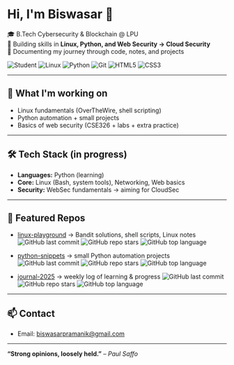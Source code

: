 # Hi, I'm Biswasar 👋  

🎓 B.Tech Cybersecurity & Blockchain @ LPU  
🔐 Building skills in **Linux, Python, and Web Security → Cloud Security**  
📂 Documenting my journey through code, notes, and projects  

![Student](https://img.shields.io/badge/Student-Cybersecurity%20@LPU-blue?style=flat)
![Linux](https://img.shields.io/badge/Linux-FCC624?style=flat&logo=linux&logoColor=black)
![Python](https://img.shields.io/badge/Python-3776AB?style=flat&logo=python&logoColor=white)
![Git](https://img.shields.io/badge/Git-F05032?style=flat&logo=git&logoColor=white)
![HTML5](https://img.shields.io/badge/HTML5-E34F26?style=flat&logo=html5&logoColor=white)
![CSS3](https://img.shields.io/badge/CSS3-1572B6?style=flat&logo=css3&logoColor=white)

---

## 🚀 What I'm working on
- Linux fundamentals (OverTheWire, shell scripting)  
- Python automation + small projects  
- Basics of web security (CSE326 + labs + extra practice)  

---

## 🛠️ Tech Stack (in progress)
- **Languages:** Python (learning)  
- **Core:** Linux (Bash, system tools), Networking, Web basics  
- **Security:** WebSec fundamentals → aiming for CloudSec  

---

## 📌 Featured Repos
- [linux-playground](https://github.com/biswasar/linux-playground) → Bandit solutions, shell scripts, Linux notes
  ![GitHub last commit](https://img.shields.io/github/last-commit/biswasar/linux-playground?style=flat) 
  ![GitHub repo stars](https://img.shields.io/github/stars/biswasar/linux-playground?style=flat) 
  ![GitHub top language](https://img.shields.io/github/languages/top/biswasar/linux-playground?style=flat)
  
- [python-snippets](https://github.com/biswasar/python-snippets) → small Python automation projects
  ![GitHub last commit](https://img.shields.io/github/last-commit/biswasar/python-snippets?style=flat) 
  ![GitHub repo stars](https://img.shields.io/github/stars/biswasar/python-snippets?style=flat) 
  ![GitHub top language](https://img.shields.io/github/languages/top/biswasar/python-snippets?style=flat)
  
- [journal-2025](https://github.com/biswasar/journal-2025) → weekly log of learning & progress
  ![GitHub last commit](https://img.shields.io/github/last-commit/biswasar/journal-2025?style=flat) 
  ![GitHub repo stars](https://img.shields.io/github/stars/biswasar/journal-2025?style=flat) 
  ![GitHub top language](https://img.shields.io/github/languages/top/biswasar/journal-2025?style=flat)

---

## 📫 Contact
- Email: biswasarpramanik@gmail.com

---

**“Strong opinions, loosely held.”** *– Paul Saffo*
